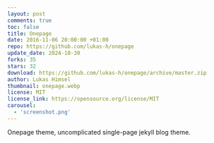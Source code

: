 ```yaml
---
layout: post
comments: true
toc: false
title: Onepage
date: 2016-11-06 20:00:00 +01:00
repo: https://github.com/lukas-h/onepage
update_date: 2024-10-30
forks: 35
stars: 32
download: https://github.com/lukas-h/onepage/archive/master.zip
author: Lukas Himsel
thumbnail: onepage.webp
license: MIT
license_link: https://opensource.org/license/MIT
carousel:
  - 'screenshot.png'
---
```


Onepage theme, uncomplicated single-page jekyll blog theme.
